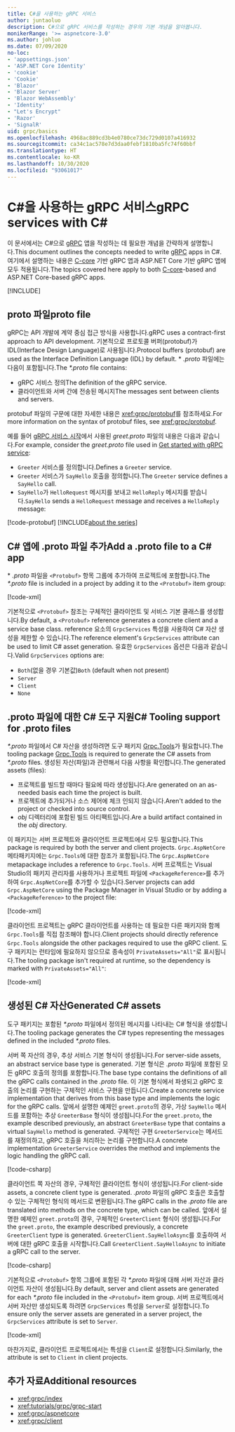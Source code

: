 ```yaml
---
title: C#을 사용하는 gRPC 서비스
author: juntaoluo
description: C#으로 gRPC 서비스를 작성하는 경우의 기본 개념을 알아봅니다.
monikerRange: '>= aspnetcore-3.0'
ms.author: johluo
ms.date: 07/09/2020
no-loc:
- 'appsettings.json'
- 'ASP.NET Core Identity'
- 'cookie'
- 'Cookie'
- 'Blazor'
- 'Blazor Server'
- 'Blazor WebAssembly'
- 'Identity'
- "Let's Encrypt"
- 'Razor'
- 'SignalR'
uid: grpc/basics
ms.openlocfilehash: 4968ac889cd3b4e0780ce73dc729d0107a416932
ms.sourcegitcommit: ca34c1ac578e7d3daa0febf1810ba5fc74f60bbf
ms.translationtype: HT
ms.contentlocale: ko-KR
ms.lasthandoff: 10/30/2020
ms.locfileid: "93061017"
---
```

# <a name="grpc-services-with-c"></a><span data-ttu-id="2148e-103">C\#을 사용하는 gRPC 서비스</span><span class="sxs-lookup"><span data-stu-id="2148e-103">gRPC services with C\#</span></span>

<span data-ttu-id="2148e-104">이 문서에서는 C#으로 [gRPC](https://grpc.io/docs/guides/) 앱을 작성하는 데 필요한 개념을 간략하게 설명합니다.</span><span class="sxs-lookup"><span data-stu-id="2148e-104">This document outlines the concepts needed to write [gRPC](https://grpc.io/docs/guides/) apps in C#.</span></span> <span data-ttu-id="2148e-105">여기에서 설명하는 내용은 [C-core](https://grpc.io/blog/grpc-stacks) 기반 gRPC 앱과 ASP.NET Core 기반 gRPC 앱에 모두 적용됩니다.</span><span class="sxs-lookup"><span data-stu-id="2148e-105">The topics covered here apply to both [C-core](https://grpc.io/blog/grpc-stacks)-based and ASP.NET Core-based gRPC apps.</span></span>

[!INCLUDE[](~/includes/gRPCazure.md)]

## <a name="proto-file"></a><span data-ttu-id="2148e-106">proto 파일</span><span class="sxs-lookup"><span data-stu-id="2148e-106">proto file</span></span>

<span data-ttu-id="2148e-107">gRPC는 API 개발에 계약 중심 접근 방식을 사용합니다.</span><span class="sxs-lookup"><span data-stu-id="2148e-107">gRPC uses a contract-first approach to API development.</span></span> <span data-ttu-id="2148e-108">기본적으로 프로토콜 버퍼(protobuf)가 IDL(Interface Design Language)로 사용됩니다.</span><span class="sxs-lookup"><span data-stu-id="2148e-108">Protocol buffers (protobuf) are used as the Interface Definition Language (IDL) by default.</span></span> <span data-ttu-id="2148e-109">\* *.proto* 파일에는 다음이 포함됩니다.</span><span class="sxs-lookup"><span data-stu-id="2148e-109">The *\*.proto* file contains:</span></span>

* <span data-ttu-id="2148e-110">gRPC 서비스 정의</span><span class="sxs-lookup"><span data-stu-id="2148e-110">The definition of the gRPC service.</span></span>
* <span data-ttu-id="2148e-111">클라이언트와 서버 간에 전송된 메시지</span><span class="sxs-lookup"><span data-stu-id="2148e-111">The messages sent between clients and servers.</span></span>

<span data-ttu-id="2148e-112">protobuf 파일의 구문에 대한 자세한 내용은 <xref:grpc/protobuf>를 참조하세요.</span><span class="sxs-lookup"><span data-stu-id="2148e-112">For more information on the syntax of protobuf files, see <xref:grpc/protobuf>.</span></span>

<span data-ttu-id="2148e-113">예를 들어 [gRPC 서비스 시작](xref:tutorials/grpc/grpc-start)에서 사용된 *greet.proto* 파일의 내용은 다음과 같습니다.</span><span class="sxs-lookup"><span data-stu-id="2148e-113">For example, consider the *greet.proto* file used in [Get started with gRPC service](xref:tutorials/grpc/grpc-start):</span></span>

* <span data-ttu-id="2148e-114">`Greeter` 서비스를 정의합니다.</span><span class="sxs-lookup"><span data-stu-id="2148e-114">Defines a `Greeter` service.</span></span>
* <span data-ttu-id="2148e-115">`Greeter` 서비스가 `SayHello` 호출을 정의합니다.</span><span class="sxs-lookup"><span data-stu-id="2148e-115">The `Greeter` service defines a `SayHello` call.</span></span>
* <span data-ttu-id="2148e-116">`SayHello`가 `HelloRequest` 메시지를 보내고 `HelloReply` 메시지를 받습니다.</span><span class="sxs-lookup"><span data-stu-id="2148e-116">`SayHello` sends a `HelloRequest` message and receives a `HelloReply` message:</span></span>

[!code-protobuf[](~/tutorials/grpc/grpc-start/sample/GrpcGreeter/Protos/greet.proto)]
[!INCLUDE[about the series](~/includes/code-comments-loc.md)]

## <a name="add-a-proto-file-to-a-c-app"></a><span data-ttu-id="2148e-117">C\# 앱에 .proto 파일 추가</span><span class="sxs-lookup"><span data-stu-id="2148e-117">Add a .proto file to a C\# app</span></span>

<span data-ttu-id="2148e-118">\* *.proto* 파일을 `<Protobuf>` 항목 그룹에 추가하여 프로젝트에 포함합니다.</span><span class="sxs-lookup"><span data-stu-id="2148e-118">The *\*.proto* file is included in a project by adding it to the `<Protobuf>` item group:</span></span>

[!code-xml[](~/tutorials/grpc/grpc-start/sample/GrpcGreeter/GrpcGreeter.csproj?highlight=2&range=7-9)]

<span data-ttu-id="2148e-119">기본적으로 `<Protobuf>` 참조는 구체적인 클라이언트 및 서비스 기본 클래스를 생성합니다.</span><span class="sxs-lookup"><span data-stu-id="2148e-119">By default, a `<Protobuf>` reference generates a concrete client and a service base class.</span></span> <span data-ttu-id="2148e-120">reference 요소의 `GrpcServices` 특성을 사용하여 C# 자산 생성을 제한할 수 있습니다.</span><span class="sxs-lookup"><span data-stu-id="2148e-120">The reference element's `GrpcServices` attribute can be used to limit C# asset generation.</span></span> <span data-ttu-id="2148e-121">유효한 `GrpcServices` 옵션은 다음과 같습니다.</span><span class="sxs-lookup"><span data-stu-id="2148e-121">Valid `GrpcServices` options are:</span></span>

* <span data-ttu-id="2148e-122">`Both`(없을 경우 기본값)</span><span class="sxs-lookup"><span data-stu-id="2148e-122">`Both` (default when not present)</span></span>
* `Server`
* `Client`
* `None`

## <a name="c-tooling-support-for-proto-files"></a><span data-ttu-id="2148e-123">.proto 파일에 대한 C# 도구 지원</span><span class="sxs-lookup"><span data-stu-id="2148e-123">C# Tooling support for .proto files</span></span>

<span data-ttu-id="2148e-124">*\*.proto* 파일에서 C# 자산을 생성하려면 도구 패키지 [Grpc.Tools](https://www.nuget.org/packages/Grpc.Tools/)가 필요합니다.</span><span class="sxs-lookup"><span data-stu-id="2148e-124">The tooling package [Grpc.Tools](https://www.nuget.org/packages/Grpc.Tools/) is required to generate the C# assets from *\*.proto* files.</span></span> <span data-ttu-id="2148e-125">생성된 자산(파일)과 관련해서 다음 사항을 확인합니다.</span><span class="sxs-lookup"><span data-stu-id="2148e-125">The generated assets (files):</span></span>

* <span data-ttu-id="2148e-126">프로젝트를 빌드할 때마다 필요에 따라 생성됩니다.</span><span class="sxs-lookup"><span data-stu-id="2148e-126">Are generated on an as-needed basis each time the project is built.</span></span>
* <span data-ttu-id="2148e-127">프로젝트에 추가되거나 소스 제어에 체크 인되지 않습니다.</span><span class="sxs-lookup"><span data-stu-id="2148e-127">Aren't added to the project or checked into source control.</span></span>
* <span data-ttu-id="2148e-128">*obj* 디렉터리에 포함된 빌드 아티팩트입니다.</span><span class="sxs-lookup"><span data-stu-id="2148e-128">Are a build artifact contained in the *obj* directory.</span></span>

<span data-ttu-id="2148e-129">이 패키지는 서버 프로젝트와 클라이언트 프로젝트에서 모두 필요합니다.</span><span class="sxs-lookup"><span data-stu-id="2148e-129">This package is required by both the server and client projects.</span></span> <span data-ttu-id="2148e-130">`Grpc.AspNetCore` 메타패키지에는 `Grpc.Tools`에 대한 참조가 포함됩니다.</span><span class="sxs-lookup"><span data-stu-id="2148e-130">The `Grpc.AspNetCore` metapackage includes a reference to `Grpc.Tools`.</span></span> <span data-ttu-id="2148e-131">서버 프로젝트는 Visual Studio의 패키지 관리자를 사용하거나 프로젝트 파일에 `<PackageReference>`를 추가하여 `Grpc.AspNetCore`를 추가할 수 있습니다.</span><span class="sxs-lookup"><span data-stu-id="2148e-131">Server projects can add `Grpc.AspNetCore` using the Package Manager in Visual Studio or by adding a `<PackageReference>` to the project file:</span></span>

[!code-xml[](~/tutorials/grpc/grpc-start/sample/GrpcGreeter/GrpcGreeter.csproj?highlight=1&range=12)]

<span data-ttu-id="2148e-132">클라이언트 프로젝트는 gRPC 클라이언트를 사용하는 데 필요한 다른 패키지와 함께 `Grpc.Tools`를 직접 참조해야 합니다.</span><span class="sxs-lookup"><span data-stu-id="2148e-132">Client projects should directly reference `Grpc.Tools` alongside the other packages required to use the gRPC client.</span></span> <span data-ttu-id="2148e-133">도구 패키지는 런타임에 필요하지 않으므로 종속성이 `PrivateAssets="All"`로 표시됩니다.</span><span class="sxs-lookup"><span data-stu-id="2148e-133">The tooling package isn't required at runtime, so the dependency is marked with `PrivateAssets="All"`:</span></span>

[!code-xml[](~/tutorials/grpc/grpc-start/sample/GrpcGreeterClient/GrpcGreeterClient.csproj?highlight=3&range=9-11)]

## <a name="generated-c-assets"></a><span data-ttu-id="2148e-134">생성된 C# 자산</span><span class="sxs-lookup"><span data-stu-id="2148e-134">Generated C# assets</span></span>

<span data-ttu-id="2148e-135">도구 패키지는 포함된 *\*.proto* 파일에서 정의된 메시지를 나타내는 C# 형식을 생성합니다.</span><span class="sxs-lookup"><span data-stu-id="2148e-135">The tooling package generates the C# types representing the messages defined in the included *\*.proto* files.</span></span>

<span data-ttu-id="2148e-136">서버 쪽 자산의 경우, 추상 서비스 기본 형식이 생성됩니다.</span><span class="sxs-lookup"><span data-stu-id="2148e-136">For server-side assets, an abstract service base type is generated.</span></span> <span data-ttu-id="2148e-137">기본 형식은 *.proto* 파일에 포함된 모든 gRPC 호출의 정의를 포함합니다.</span><span class="sxs-lookup"><span data-stu-id="2148e-137">The base type contains the definitions of all the gRPC calls contained in the *.proto* file.</span></span> <span data-ttu-id="2148e-138">이 기본 형식에서 파생되고 gRPC 호출의 논리를 구현하는 구체적인 서비스 구현을 만듭니다.</span><span class="sxs-lookup"><span data-stu-id="2148e-138">Create a concrete service implementation that derives from this base type and implements the logic for the gRPC calls.</span></span> <span data-ttu-id="2148e-139">앞에서 설명한 예제인 `greet.proto`의 경우, 가상 `SayHello` 메서드를 포함하는 추상 `GreeterBase` 형식이 생성됩니다.</span><span class="sxs-lookup"><span data-stu-id="2148e-139">For the `greet.proto`, the example described previously, an abstract `GreeterBase` type that contains a virtual `SayHello` method is generated.</span></span> <span data-ttu-id="2148e-140">구체적인 구현 `GreeterService`는 메서드를 재정의하고, gRPC 호출을 처리하는 논리를 구현합니다.</span><span class="sxs-lookup"><span data-stu-id="2148e-140">A concrete implementation `GreeterService` overrides the method and implements the logic handling the gRPC call.</span></span>

[!code-csharp[](~/tutorials/grpc/grpc-start/sample/GrpcGreeter/Services/GreeterService.cs?name=snippet)]

<span data-ttu-id="2148e-141">클라이언트 쪽 자산의 경우, 구체적인 클라이언트 형식이 생성됩니다.</span><span class="sxs-lookup"><span data-stu-id="2148e-141">For client-side assets, a concrete client type is generated.</span></span> <span data-ttu-id="2148e-142">*.proto* 파일의 gRPC 호출은 호출할 수 있는 구체적인 형식의 메서드로 변환됩니다.</span><span class="sxs-lookup"><span data-stu-id="2148e-142">The gRPC calls in the *.proto* file are translated into methods on the concrete type, which can be called.</span></span> <span data-ttu-id="2148e-143">앞에서 설명한 예제인 `greet.proto`의 경우, 구체적인 `GreeterClient` 형식이 생성됩니다.</span><span class="sxs-lookup"><span data-stu-id="2148e-143">For the `greet.proto`, the example described previously, a concrete `GreeterClient` type is generated.</span></span> <span data-ttu-id="2148e-144">`GreeterClient.SayHelloAsync`를 호출하여 서버에 대한 gRPC 호출을 시작합니다.</span><span class="sxs-lookup"><span data-stu-id="2148e-144">Call `GreeterClient.SayHelloAsync` to initiate a gRPC call to the server.</span></span>

[!code-csharp[](~/tutorials/grpc/grpc-start/sample/GrpcGreeterClient/Program.cs?name=snippet)]

<span data-ttu-id="2148e-145">기본적으로 `<Protobuf>` 항목 그룹에 포함된 각 *\*.proto* 파일에 대해 서버 자산과 클라이언트 자산이 생성됩니다.</span><span class="sxs-lookup"><span data-stu-id="2148e-145">By default, server and client assets are generated for each *\*.proto* file included in the `<Protobuf>` item group.</span></span> <span data-ttu-id="2148e-146">서버 프로젝트에서 서버 자산만 생성되도록 하려면 `GrpcServices` 특성을 `Server`로 설정합니다.</span><span class="sxs-lookup"><span data-stu-id="2148e-146">To ensure only the server assets are generated in a server project, the `GrpcServices` attribute is set to `Server`.</span></span>

[!code-xml[](~/tutorials/grpc/grpc-start/sample/GrpcGreeter/GrpcGreeter.csproj?highlight=2&range=7-9)]

<span data-ttu-id="2148e-147">마찬가지로, 클라이언트 프로젝트에서는 특성을 `Client`로 설정합니다.</span><span class="sxs-lookup"><span data-stu-id="2148e-147">Similarly, the attribute is set to `Client` in client projects.</span></span>

## <a name="additional-resources"></a><span data-ttu-id="2148e-148">추가 자료</span><span class="sxs-lookup"><span data-stu-id="2148e-148">Additional resources</span></span>

* <xref:grpc/index>
* <xref:tutorials/grpc/grpc-start>
* <xref:grpc/aspnetcore>
* <xref:grpc/client>
